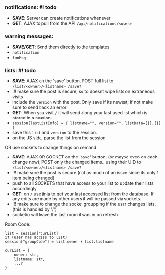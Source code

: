 ### notifications: #! todo

- **SAVE**: Server can create notifications whenever
- **GET**: AJAX to pull from the API `/api/notifications/<user>`

### warning messages:

- **SAVE/GET**: Send them directly to the templates
- `notification`
- `funMsg`

### lists: #! todo

- **SAVE**: AJAX on the 'save' button. POST full list to `/list/<owner>/<listname> /save?`
- !!! make sure the post is secure, so to doesnt wipe lists on extraneous visits
- include the `version` with the post. Only save if its newest; if not make sure to send back an error
- **GET**: When you visit `/` it will send along your last used list which is stored in a session.
- `session[lastListInfo] = { listname="", version="", listData=[{},{}] }`
- save this `list` and `version` to the session.
- on the JS side, parse the list from the session

OR use sockets to change things on demand

- **SAVE**: AJAX OR SOCKET on the 'save' button. (or maybe even on each change now), POST only the changed items.. using their UID to `/list/<owner>/<listname> /save?`
- !!! make sure the post is secure (not as much of an issue since its only 1 item being changed)
- push to all SOCKETS that have access to your list to update their lists accordingly
- **GET**: on `/` use jinja to get your last accessed list from the database. If any edits are made by other users it will be passed via sockets.
- !!! make sure to change the socket groupping if the user changes lists. (this is handled by '/')
- socketio will leave the last room it was in on refresh

Room Code: 
```
list = session["curList]
if (user has access to list)
session["groupCode"] = list.owner + list.listname
```

```
curList = {
    owner: str,
    listname: str,
    ...?
}

```